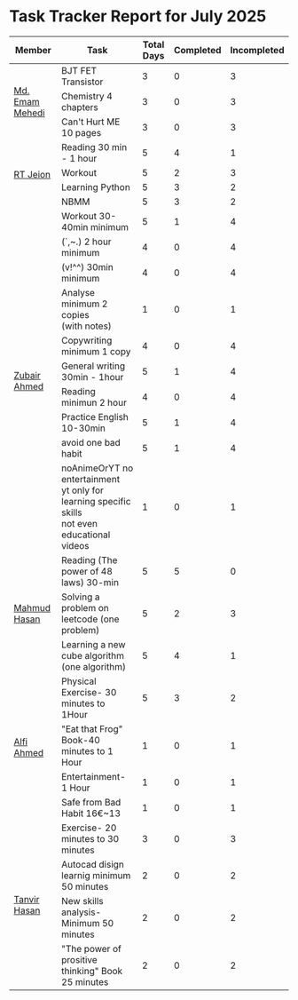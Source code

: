 # Task Tracker Report for July 2025


<table>
<thead>
<tr>
<th>Member</th>
<th>Task</th>
<th>Total Days</th>
<th>Completed</th>
<th>Incompleted</th>
</tr>
</thead>

<tbody>

<tr>
<td rowspan="3"><a href="https://github.com/mdemammehedi-159">Md. Emam Mehedi</a></td>
<td>BJT FET Transistor</td>
<td>3</td>
<td>0</td>
<td>3</td>
</tr>


<tr>
<td>Chemistry 4 chapters</td>
<td>3</td>
<td>0</td>
<td>3</td>
</tr>


<tr>
<td>Can't Hurt ME 10 pages</td>
<td>3</td>
<td>0</td>
<td>3</td>
</tr>


<tr>
<td rowspan="4"><a href="https://github.com/RT-Jeion">RT Jeion</a></td>
<td>Reading 30 min - 1 hour</td>
<td>5</td>
<td>4</td>
<td>1</td>
</tr>


<tr>
<td>Workout</td>
<td>5</td>
<td>2</td>
<td>3</td>
</tr>


<tr>
<td>Learning Python</td>
<td>5</td>
<td>3</td>
<td>2</td>
</tr>


<tr>
<td>NBMM</td>
<td>5</td>
<td>3</td>
<td>2</td>
</tr>


<tr>
<td rowspan="10"><a href="https://github.com/zubair-rex">Zubair Ahmed</a></td>
<td>Workout 30-40min minimum</td>
<td>5</td>
<td>1</td>
<td>4</td>
</tr>


<tr>
<td>(`,~.) 2 hour minimum</td>
<td>4</td>
<td>0</td>
<td>4</td>
</tr>


<tr>
<td>(v!^^) 30min minimum</td>
<td>4</td>
<td>0</td>
<td>4</td>
</tr>


<tr>
<td>Analyse minimum 2 copies <br>(with notes)</td>
<td>1</td>
<td>0</td>
<td>1</td>
</tr>


<tr>
<td>Copywriting minimum 1 copy</td>
<td>4</td>
<td>0</td>
<td>4</td>
</tr>


<tr>
<td>General writing 30min - 1hour</td>
<td>5</td>
<td>1</td>
<td>4</td>
</tr>


<tr>
<td>Reading minimun 2 hour</td>
<td>4</td>
<td>0</td>
<td>4</td>
</tr>


<tr>
<td>Practice English 10-30min</td>
<td>5</td>
<td>1</td>
<td>4</td>
</tr>


<tr>
<td>avoid one bad habit</td>
<td>5</td>
<td>1</td>
<td>4</td>
</tr>


<tr>
<td>noAnimeOrYT no entertainment<br> yt only for learning specific skills<br> not even educational videos</td>
<td>1</td>
<td>0</td>
<td>1</td>
</tr>


<tr>
<td rowspan="3"><a href="https://github.com/mahmud1223">Mahmud Hasan</a></td>
<td>Reading (The power of 48 laws) 30-min</td>
<td>5</td>
<td>5</td>
<td>0</td>
</tr>


<tr>
<td>Solving a problem on leetcode (one problem)</td>
<td>5</td>
<td>2</td>
<td>3</td>
</tr>


<tr>
<td>Learning a new cube algorithm (one algorithm)</td>
<td>5</td>
<td>4</td>
<td>1</td>
</tr>


<tr>
<td rowspan="4"><a href="https://github.com/alfiahmed160">Alfi Ahmed</a></td>
<td>Physical Exercise- 30 minutes to 1Hour</td>
<td>5</td>
<td>3</td>
<td>2</td>
</tr>


<tr>
<td>"Eat that Frog" Book-40 minutes to 1 Hour</td>
<td>1</td>
<td>0</td>
<td>1</td>
</tr>


<tr>
<td>Entertainment- 1 Hour</td>
<td>1</td>
<td>0</td>
<td>1</td>
</tr>


<tr>
<td>Safe from Bad Habit 16€~13</td>
<td>1</td>
<td>0</td>
<td>1</td>
</tr>


<tr>
<td rowspan="4"><a href="https://github.com/tanvir7hasan">Tanvir Hasan</a></td>
<td>Exercise- 20 minutes to 30 minutes</td>
<td>3</td>
<td>0</td>
<td>3</td>
</tr>


<tr>
<td>Autocad disign learnig minimum 50 minutes</td>
<td>2</td>
<td>0</td>
<td>2</td>
</tr>


<tr>
<td>New skills analysis- Minimum 50 minutes</td>
<td>2</td>
<td>0</td>
<td>2</td>
</tr>


<tr>
<td>"The power of prositive thinking" Book 25 minutes</td>
<td>2</td>
<td>0</td>
<td>2</td>
</tr>


</tbody>
</table>
